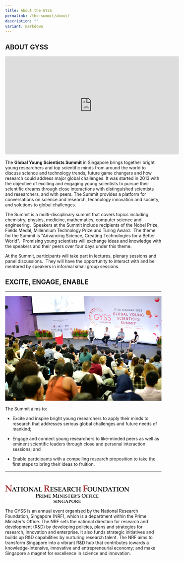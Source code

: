 ```yaml
---
title: About the GYSS
permalink: /the-summit/about/
description: ""
variant: markdown
---
```

## ABOUT GYSS

<iframe allowfullscreen="" allow="accelerometer; autoplay; clipboard-write; encrypted-media; gyroscope; picture-in-picture; web-share" frameborder="0" title="YouTube video player" src="https://www.youtube.com/embed/GKeog0CFXZE?si=T7OPcKRhHJIY0XHy" height="315" width="560"></iframe>

The **Global Young Scientists Summit** in Singapore brings together bright young researchers and top scientific minds from around the world to discuss science and technology trends, future game changers and how research could address major global challenges. It was started in 2013 with the objective of exciting and engaging young scientists to pursue their scientific dreams through close interactions with distinguished scientists and researchers, and with peers. The Summit provides a platform for conversations on science and research, technology innovation and society, and solutions to global challenges.&nbsp;&nbsp;  
  
The Summit is a multi-disciplinary summit that covers topics including chemistry, physics, medicine, mathematics, computer science and engineering.&nbsp; Speakers at the Summit include recipients of the Nobel Prize, Fields Medal, Millennium Technology Prize and Turing Award.&nbsp; The theme for the Summit is "Advancing Science, Creating Technologies for a Better World".&nbsp; Promising young scientists will exchange ideas and knowledge with the speakers and their peers over four days under this theme.&nbsp;  
  
At the Summit, participants will take part in lectures, plenary sessions and panel discussions.&nbsp; They will have the opportunity to interact with and be mentored by speakers in informal small group sessions.  

## EXCITE, ENGAGE, ENABLE
* * *

![](/images/gyss%202023%20-%20panel%20discussion%20with%20sir%20andre%20geim%20(second%20from%20left)%20and%20sir%20tim%20hunt.JPG)

The Summit aims to:

*   Excite and inspire bright young researchers to apply their minds to research that addresses serious global challenges and future needs of mankind;

*   Engage and connect young researchers to like-minded peers as well as eminent scientific leaders through close and personal interaction sessions; and

*   Enable participants with a compelling research proposition to take the first steps to bring their ideas to fruition.

----
<br>

<img src="/images/nrf%20logo%20fa-logotype.jpg" alt="NRF Singapore" style="width:400px"><br>

The GYSS is an annual event organised by the National Research Foundation, Singapore (NRF), which is a department within the Prime Minister's Office. The NRF sets the national direction for research and development (R&amp;D) by developing policies, plans and strategies for research, innovation and enterprise. It also funds strategic initiatives and builds up R&amp;D capabilities by nurturing research talent. The NRF aims to transform Singapore into a vibrant R&amp;D hub that contributes towards a 
knowledge-intensive, innovative and entrepreneurial economy; and make Singapore a magnet for excellence in science and innovation.